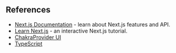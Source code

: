 ## References

- [Next.js Documentation](https://nextjs.org/docs) - learn about Next.js features and API.
- [Learn Next.js](https://nextjs.org/learn) - an interactive Next.js tutorial.
- [ChakraProvider UI](https://chakra-ui.com)
- [TypeScript](https://www.typescriptlang.org)
